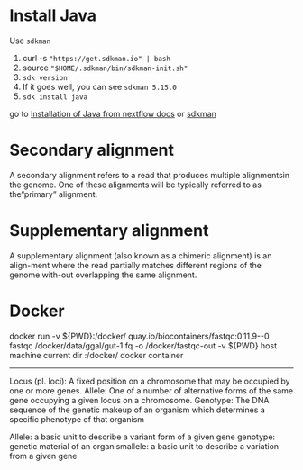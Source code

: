 # Install Java
Use `sdkman`
1. curl -s `"https://get.sdkman.io" | bash`
2. source `"$HOME/.sdkman/bin/sdkman-init.sh"`
3. `sdk version`
4. If it goes well, you can see `sdkman 5.15.0`
5. `sdk install java`

go to [Installation of Java from nextflow docs](https://www.nextflow.io/docs/latest/getstarted.html) or [sdkman](https://sdkman.io/install)

# Secondary alignment
A secondary alignment refers to a read that produces multiple alignmentsin the genome. One of these alignments will be typically referred to as the“primary” alignment.

# Supplementary alignment
A supplementary alignment (also known as a chimeric alignment) is an align-ment where the read partially matches different regions of the genome with-out overlapping the same alignment.

# Docker
docker run -v ${PWD}:/docker/ quay.io/biocontainers/fastqc:0.11.9--0 fastqc /docker/data/ggal/gut-1.fq -o /docker/fastqc-out
-v ${PWD} host machine current dir
:/docker/ docker container


----
Locus (pl. loci):  A fixed position on a chromosome that may be occupied by one or more genes. 
Allele: One of a number of alternative forms of the same gene occupying a given locus on a chromosome.
Genotype: The DNA sequence  of the genetic makeup of an organism which determines a specific phenotype of that organism


Allele: a basic unit to describe a variant form of a given gene
genotype: genetic material of an organismallele: a basic unit to describe a variation from a given gene
